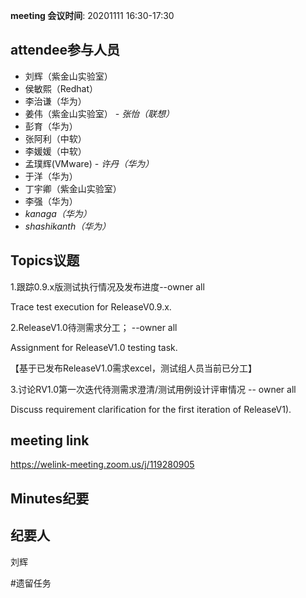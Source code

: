 **meeting 会议时间**: 20201111 16:30-17:30

## attendee参与人员
- 刘辉（紫金山实验室）
- 侯敏熙（Redhat）
- 李治谦（华为）
- 姜伟（紫金山实验室）
 _- 张怡（联想）_ 
- 彭育（华为）
- 张阿利（中软）
- 李媛媛（中软）
- 孟璞辉(VMware) 
 _- 许丹（华为）_ 
- 于洋（华为） 
- 丁宇卿（紫金山实验室）
- 李强（华为）
-  _kanaga（华为）_ 
-  _shashikanth（华为）_ 

## Topics议题
1.跟踪0.9.x版测试执行情况及发布进度--owner all

Trace test execution for ReleaseV0.9.x.


2.ReleaseV1.0待测需求分工； --owner all

Assignment for ReleaseV1.0 testing task.

【基于已发布ReleaseV1.0需求excel，测试组人员当前已分工】

3.讨论RV1.0第一次迭代待测需求澄清/测试用例设计评审情况 -- owner all

Discuss requirement clarification for the first iteration of ReleaseV1).


## meeting link
https://welink-meeting.zoom.us/j/119280905

## Minutes纪要
## 纪要人
刘辉

#遗留任务


